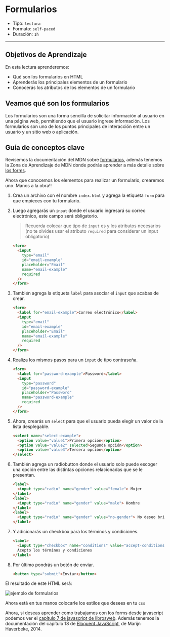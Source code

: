 # Formularios

- Tipo: `lectura`
- Formato: `self-paced`
- Duración: `1h`

***

## Objetivos de Aprendizaje

En esta lectura aprenderemos:

- Qué son los formularios en HTML
- Aprenderás los principales elementos de un formulario
- Conocerás los atributos de los elementos de un formulario

## Veamos qué son los formularios

Los formularios son una forma sencilla de solicitar información al usuario en
una página web, permitiendo que el usuario ingrese información. Los formularios
son uno de los puntos principales de interacción entre un usuario y un sitio web
o aplicación.

## Guía de conceptos clave

Revisemos la documentación del MDN sobre
[formularios](https://developer.mozilla.org/es/docs/Web/HTML/Elemento/form),
además tenemos la Zona de Aprendizaje de MDN donde podrás aprender a más
detalle sobre [los forms](https://developer.mozilla.org/es/docs/Learn/Forms).

Ahora que conocemos los elementos para realizar un formulario, crearemos uno.
Manos a la obra!!

1. Crea un archivo con el nombre `index.html` y agrega la etiqueta `form` para
   que empieces con tu formulario.

2. Luego agregarás un `input` donde el usuario ingresará su correo electrónico,
   este campo será obligatorio.
   > Recuerda colocar que tipo de `input` es y los atributos necesarios (no te
   > olvides usar el atributo `required` para considerar un input obligatorio)

   ```html
   <form>
     <input
       type="email"
       id="email-example"
       placeholder="Email"
       name="email-example"
       required
     />
   </form>
   ```

3. También agrega la etiqueta `label` para asociar el `input` que acabas de
   crear.

   ```html
   <form>
     <label for="email-example">Correo electrónico</label>
     <input
       type="email"
       id="email-example"
       placeholder="Email"
       name="email-example"
       required
     />
   </form>
   ```

4. Realiza los mismos pasos para un `input` de tipo contraseña.

   ```html
   <form>
     <label for="password-example">Password</label>
     <input
       type="password"
       id="password-example"
       placeholder="Password"
       name="password-example"
       required
     />
   </form>
   ```

5. Ahora, crearás un `select` para que el usuario pueda elegir un valor de la
   lista desplegable.

   ```html
   <select name="select-example">
     <option value="value1">Primera opción</option>
     <option value="value2" selected>Segunda opción</option>
     <option value="value3">Tercera opción</option>
   </select>
   ```

6. También agrega un radiobutton donde el usuario solo puede escoger una
   opción entre las distintas opciones relacionadas que se le presentan.

   ```html
   <label>
     <input type="radio" name="gender" value="female"> Mujer
   </label>
   <label>
     <input type="radio" name="gender" value="male"> Hombre
   </label>
   <label>
     <input type="radio" name="gender" value="no-gender"> No deseo brindar información
   </label>
   ```

7. Y adicionarás un checkbox para los términos y condiciones.

   ```html
   <label>
     <input type="checkbox" name="conditions" value="accept-conditions" checked />
     Acepto los términos y condiciones
   </label>
   ```

8. Por último pondrás un botón de enviar.

   ```html
   <button type="submit">Enviar</button>
   ```

El resultado de este HTML será:

![ejemplo de formularios](https://user-images.githubusercontent.com/25906896/39826718-2daeff3e-537b-11e8-8d60-bba02479bf16.png)

Ahora está en tus manos colocarle los estilos que desees en tu `css`

Ahora, si deseas aprender como trabajamos con los forms desde javascript podemos
ver el [capítulo 7 de javascript de librosweb](http://librosweb.es/libro/javascript/capitulo_7.html).
Además tenemos la documentación del capítulo 18 de [Eloquent JavaScript](https://eloquentjavascript.net/18_http.html),
de Marijn Haverbeke, 2014.
